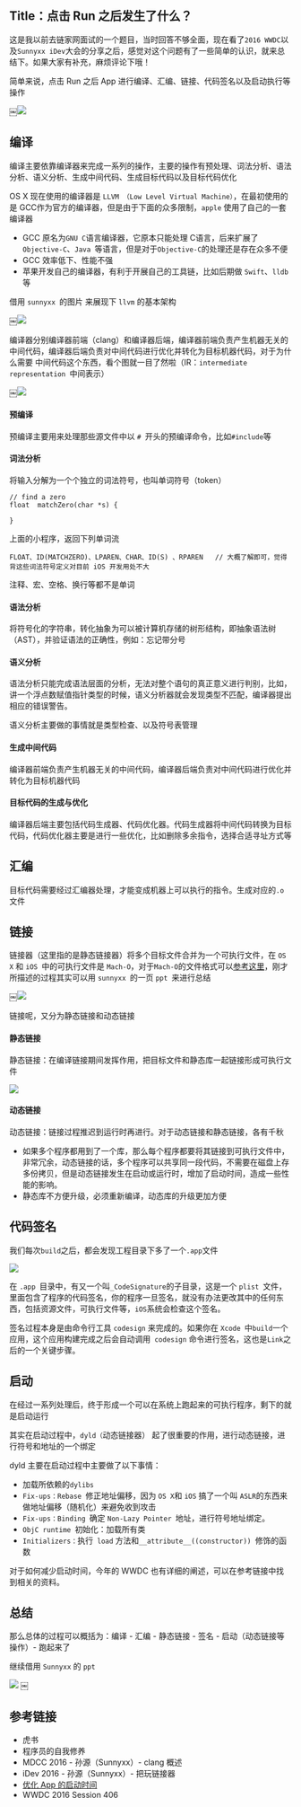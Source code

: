 ## Title：点击 Run 之后发生了什么？
这是我以前去链家网面试的一个题目，当时回答不够全面，现在看了`2016 WWDC`以及` Sunnyxx iDev `大会的分享之后，感觉对这个问题有了一些简单的认识，就来总结下。如果大家有补充，麻烦评论下哦！

简单来说，点击 Run 之后 App 进行编译、汇编、链接、代码签名以及启动执行等操作

￼![](http://p1.bpimg.com/567571/c1b9c2cfb726aa67.jpg)

## 编译

编译主要依靠编译器来完成一系列的操作，主要的操作有预处理、词法分析、语法分析、语义分析、生成中间代码、生成目标代码以及目标代码优化

OS X 现在使用的编译器是 `LLVM （Low Level Virtual Machine）`，在最初使用的是 GCC作为官方的编译器，但是由于下面的众多限制，`apple` 使用了自己的一套编译器

* GCC 原名为` GNU C `语言编译器，它原本只能处理 C语言，后来扩展了`Objective-C`、`Java `等语言，但是对于`Objective-C`的处理还是存在众多不便
* GCC 效率低下、性能不强
* 苹果开发自己的编译器，有利于开展自己的工具链，比如后期做 `Swift`、`lldb` 等

借用 `sunnyxx `的图片 来展现下 `llvm` 的基本架构

￼![](http://p1.bpimg.com/567571/eec1995ed1f954bc.jpg)

编译器分别编译器前端（clang）和编译器后端，编译器前端负责产生机器无关的中间代码，编译器后端负责对中间代码进行优化并转化为目标机器代码，对于为什么需要 中间代码这个东西，看个图就一目了然啦（IR：`intermediate representation `中间表示）

￼![](http://p1.bpimg.com/567571/5ffec5cbfe411cb8.jpg)

#### 预编译

预编译主要用来处理那些源文件中以 `# `开头的预编译命令，比如`#include`等

#### 词法分析

将输入分解为一个个独立的词法符号，也叫单词符号（token）

```
// find a zero
float  matchZero(char *s) {

}
```
上面的小程序，返回下列单词流

```
FLOAT、ID(MATCHZERO)、LPAREN、CHAR、ID(S) 、RPAREN   // 大概了解即可，觉得背这些词法符号定义对目前 iOS 开发用处不大
```

注释、宏、空格、换行等都不是单词

#### 语法分析

将符号化的字符串，转化抽象为可以被计算机存储的树形结构，即抽象语法树（AST），并验证语法的正确性，例如：忘记带分号

#### 语义分析

语法分析只能完成语法层面的分析，无法对整个语句的真正意义进行判别，比如，讲一个浮点数赋值指针类型的时候，语义分析器就会发现类型不匹配，编译器提出相应的错误警告。

语义分析主要做的事情就是类型检查、以及符号表管理

#### 生成中间代码

编译器前端负责产生机器无关的中间代码，编译器后端负责对中间代码进行优化并转化为目标机器代码

#### 目标代码的生成与优化

编译器后端主要包括代码生成器、代码优化器。代码生成器将中间代码转换为目标代码，代码优化器主要是进行一些优化，比如删除多余指令，选择合适寻址方式等


## 汇编

目标代码需要经过汇编器处理，才能变成机器上可以执行的指令。生成对应的`.o`文件

## 链接

链接器（这里指的是静态链接器）将多个目标文件合并为一个可执行文件，在 `OS X` 和 `iOS `中的可执行文件是 `Mach-O`，对于`Mach-O`的文件格式可以[参考这里](https://github.com/joy0304/Joy-Blog/blob/master/Blog/%E8%B6%A3%E6%8E%A2%20Mach-O%EF%BC%9A%E6%96%87%E4%BB%B6%E6%A0%BC%E5%BC%8F.md)，刚才所描述的过程其实可以用 `sunnyxx `的一页  `ppt `来进行总结

￼![](http://p1.bpimg.com/567571/1a0b88d819a35fcf.jpg)

链接呢，又分为静态链接和动态链接

#### 静态链接

静态链接：在编译链接期间发挥作用，把目标文件和静态库一起链接形成可执行文件

![](http://p1.bpimg.com/567571/ac9438eab3c1dfbb.jpg)

#### 动态链接

动态链接：链接过程推迟到运行时再进行。对于动态链接和静态链接，各有千秋

* 如果多个程序都用到了一个库，那么每个程序都要将其链接到可执行文件中，非常冗余，动态链接的话，多个程序可以共享同一段代码，不需要在磁盘上存多份拷贝，但是动态链接发生在启动或运行时，增加了启动时间，造成一些性能的影响。
* 静态库不方便升级，必须重新编译，动态库的升级更加方便

## 代码签名

我们每次` build `之后，都会发现工程目录下多了一个` .app `文件

![](http://p1.bpimg.com/567571/a985519749cb4b1d.jpg)

在 `.app `目录中，有又一个叫`_CodeSignature`的子目录，这是一个  `plist `文件，里面包含了程序的代码签名，你的程序一旦签名，就没有办法更改其中的任何东西，包括资源文件，可执行文件等，`iOS`系统会检查这个签名。

签名过程本身是由命令行工具 `codesign` 来完成的。如果你在 `Xcode `中`build`一个应用，这个应用构建完成之后会自动调用` codesign` 命令进行签名，这也是`Link`之后的一个关键步骤。

## 启动

在经过一系列处理后，终于形成一个可以在系统上跑起来的可执行程序，剩下的就是启动运行

其实在启动过程中，`dyld（`动态链接器） 起了很重要的作用，进行动态链接，进行符号和地址的一个绑定

dyld 主要在启动过程中主要做了以下事情：

* 加载所依赖的`dylibs`
* `Fix-ups：Rebase `修正地址偏移，因为 `OS X`和 `iOS` 搞了一个叫 `ASLR`的东西来做地址偏移（随机化）来避免收到攻击
* `Fix-ups：Binding `确定 `Non-Lazy Pointer `地址，进行符号地址绑定。
* `ObjC runtime `初始化：加载所有类
* `Initializers：`执行` load` 方法和`__attribute__((constructor)) `修饰的函数

对于如何减少启动时间，今年的 WWDC 也有详细的阐述，可以在参考链接中找到相关的资料。

## 总结

那么总体的过程可以概括为：编译 - 汇编 - 静态链接 - 签名 - 启动（动态链接等操作）- 跑起来了

继续借用 `Sunnyxx` 的 `ppt `

![](http://p1.bpimg.com/567571/86fa2a5968286dd5.jpg)
￼

## 参考链接

* 虎书
* 程序员的自我修养
* MDCC 2016 - 孙源（Sunnyxx）- clang 概述
* iDev 2016 - 孙源（Sunnyxx）- 把玩链接器
* [优化 App 的启动时间](http://yulingtianxia.com/blog/2016/10/30/Optimizing-App-Startup-Time/)
* WWDC 2016 Session 406

